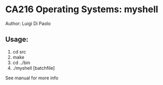 # CA216 Operating Systems: myshell

Author: Luigi Di Paolo

## Usage:
1. cd src
2. make
3. cd ../bin
4. ./myshell [batchfile]

See manual for more info
